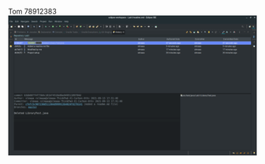 Tom 78912383
![Screenshot from 2021-09-13 17-32-46](/Screenshot%20from%202021-09-13%2017-32-46.png)
